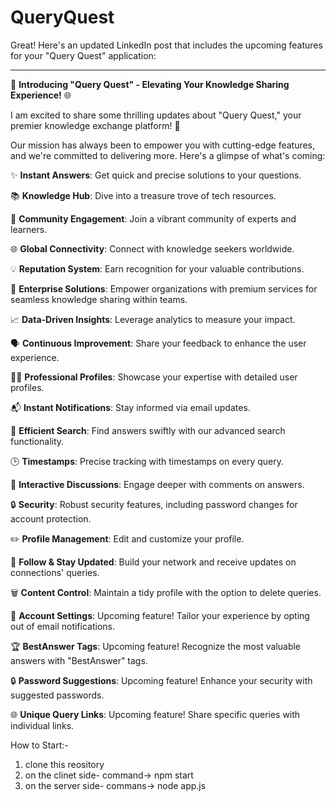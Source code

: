 # QueryQuest
Great! Here's an updated LinkedIn post that includes the upcoming features for your "Query Quest" application:

---

🚀 **Introducing "Query Quest" - Elevating Your Knowledge Sharing Experience!** 🌐

I am excited to share some thrilling updates about "Query Quest," your premier knowledge exchange platform! 🌟

Our mission has always been to empower you with cutting-edge features, and we're committed to delivering more. Here's a glimpse of what's coming:

✨ **Instant Answers**: Get quick and precise solutions to your questions.

📚 **Knowledge Hub**: Dive into a treasure trove of tech resources.

👥 **Community Engagement**: Join a vibrant community of experts and learners.

🌐 **Global Connectivity**: Connect with knowledge seekers worldwide.

💡 **Reputation System**: Earn recognition for your valuable contributions.

💼 **Enterprise Solutions**: Empower organizations with premium services for seamless knowledge sharing within teams.

📈 **Data-Driven Insights**: Leverage analytics to measure your impact.

🗣️ **Continuous Improvement**: Share your feedback to enhance the user experience.

🧑‍💼 **Professional Profiles**: Showcase your expertise with detailed user profiles.

📬 **Instant Notifications**: Stay informed via email updates.

🔎 **Efficient Search**: Find answers swiftly with our advanced search functionality.

🕒 **Timestamps**: Precise tracking with timestamps on every query.

💬 **Interactive Discussions**: Engage deeper with comments on answers.

🔒 **Security**: Robust security features, including password changes for account protection.

✏️ **Profile Management**: Edit and customize your profile.

👥 **Follow & Stay Updated**: Build your network and receive updates on connections' queries.

🗑️ **Content Control**: Maintain a tidy profile with the option to delete queries.

🔐 **Account Settings**: Upcoming feature! Tailor your experience by opting out of email notifications.

🏆 **BestAnswer Tags**: Upcoming feature! Recognize the most valuable answers with "BestAnswer" tags.

🔒 **Password Suggestions**: Upcoming feature! Enhance your security with suggested passwords.

🌐 **Unique Query Links**: Upcoming feature! Share specific queries with individual links.

How to Start:-
   1. clone this reository
   2. on the clinet side- command-> npm start
   3. on the server side- commans->  node app.js
      
